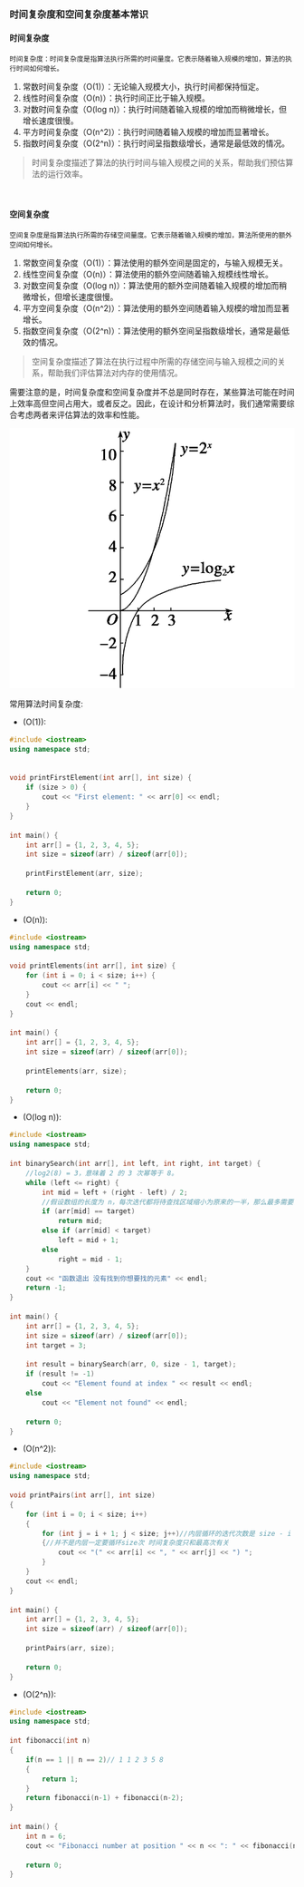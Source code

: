 


### 时间复杂度和空间复杂度基本常识

#### 时间复杂度
    时间复杂度：时间复杂度是指算法执行所需的时间量度。它表示随着输入规模的增加，算法的执行时间如何增长。

1. 常数时间复杂度（O(1)）：无论输入规模大小，执行时间都保持恒定。
2. 线性时间复杂度（O(n)）：执行时间正比于输入规模。
3. 对数时间复杂度（O(log n)）：执行时间随着输入规模的增加而稍微增长，但增长速度很慢。
4. 平方时间复杂度（O(n^2)）：执行时间随着输入规模的增加而显著增长。
5. 指数时间复杂度（O(2^n)）：执行时间呈指数级增长，通常是最低效的情况。


> 时间复杂度描述了算法的执行时间与输入规模之间的关系，帮助我们预估算法的运行效率。

<br>

#### 空间复杂度
    空间复杂度是指算法执行所需的存储空间量度。它表示随着输入规模的增加，算法所使用的额外空间如何增长。

1. 常数空间复杂度（O(1)）：算法使用的额外空间是固定的，与输入规模无关。
2. 线性空间复杂度（O(n)）：算法使用的额外空间随着输入规模线性增长。
3. 对数空间复杂度（O(log n)）：算法使用的额外空间随着输入规模的增加而稍微增长，但增长速度很慢。
4. 平方空间复杂度（O(n^2)）：算法使用的额外空间随着输入规模的增加而显著增长。
5. 指数空间复杂度（O(2^n)）：算法使用的额外空间呈指数级增长，通常是最低效的情况。

> 空间复杂度描述了算法在执行过程中所需的存储空间与输入规模之间的关系，帮助我们评估算法对内存的使用情况。

需要注意的是，时间复杂度和空间复杂度并不总是同时存在，某些算法可能在时间上效率高但空间占用大，或者反之。因此，在设计和分析算法时，我们通常需要综合考虑两者来评估算法的效率和性能。

![Alt text](../res/img/增长规律.png)

常用算法时间复杂度:

- (O(1)):

```c++
#include <iostream>
using namespace std;


void printFirstElement(int arr[], int size) {
    if (size > 0) {
        cout << "First element: " << arr[0] << endl;
    }
}

int main() {
    int arr[] = {1, 2, 3, 4, 5};
    int size = sizeof(arr) / sizeof(arr[0]);

    printFirstElement(arr, size);
    
    return 0;
}

```


- (O(n)):

```c++
#include <iostream>
using namespace std;

void printElements(int arr[], int size) {
    for (int i = 0; i < size; i++) {
        cout << arr[i] << " ";
    }
    cout << endl;
}

int main() {
    int arr[] = {1, 2, 3, 4, 5};
    int size = sizeof(arr) / sizeof(arr[0]);

    printElements(arr, size);
    
    return 0;
}

```
- (O(log n)):

```c++
#include <iostream>
using namespace std;

int binarySearch(int arr[], int left, int right, int target) {
    //log2(8) = 3，意味着 2 的 3 次幂等于 8。
    while (left <= right) {
        int mid = left + (right - left) / 2;
        //假设数组的长度为 n，每次迭代都将待查找区域缩小为原来的一半，那么最多需要 log2(n) 次迭代才能找到目标值，其中 log2 表示以 2 为底的对数。
        if (arr[mid] == target)
            return mid;
        else if (arr[mid] < target)
            left = mid + 1;
        else
            right = mid - 1;
    }
    cout << "函数退出 没有找到你想要找的元素" << endl;
    return -1;
}

int main() {
    int arr[] = {1, 2, 3, 4, 5};
    int size = sizeof(arr) / sizeof(arr[0]);
    int target = 3;

    int result = binarySearch(arr, 0, size - 1, target);
    if (result != -1)
        cout << "Element found at index " << result << endl;
    else
        cout << "Element not found" << endl;

    return 0;
}

```

- (O(n^2)):

```c++
#include <iostream>
using namespace std;
 
void printPairs(int arr[], int size) 
{
    for (int i = 0; i < size; i++)
	{
        for (int j = i + 1; j < size; j++)//内层循环的迭代次数是 size - i - 1
		{//并不是内层一定要循环size次 时间复杂度只和最高次有关 
            cout << "(" << arr[i] << ", " << arr[j] << ") ";
        }
    }
    cout << endl;
}

int main() {
    int arr[] = {1, 2, 3, 4, 5};
    int size = sizeof(arr) / sizeof(arr[0]);

    printPairs(arr, size);
    
    return 0;
}

```


- (O(2^n)):

```c++
#include <iostream>
using namespace std;
 
int fibonacci(int n)
{
    if(n == 1 || n == 2)// 1 1 2 3 5 8
    {
    	return 1;
    }
    return fibonacci(n-1) + fibonacci(n-2);
}

int main() {
    int n = 6;
    cout << "Fibonacci number at position " << n << ": " << fibonacci(n) << endl;

    return 0;
}

```



